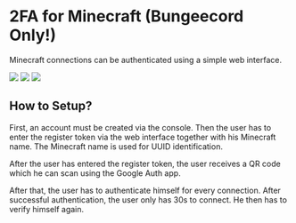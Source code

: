 # 2FA for Minecraft (Bungeecord Only!)
Minecraft connections can be authenticated using a simple web interface.

![](https://img.shields.io/badge/Version-1.0--Snapshot-red?style=for-the-badge&logo=appveyor) ![](https://img.shields.io/badge/Webinterface-v1.0-green?style=for-the-badge&logo=appveyor) ![](https://img.shields.io/badge/Bungeecord-1.19--R0.1--SNAPSHOT-green?style=for-the-badge&logo=appveyor)

## How to Setup?
First, an account must be created via the console. Then the user has to enter the register token via the web interface together with his Minecraft name. The Minecraft name is used for UUID identification.

After the user has entered the register token, the user receives a QR code which he can scan using the Google Auth app.

After that, the user has to authenticate himself for every connection. After successful authentication, the user only has 30s to connect. He then has to verify himself again.